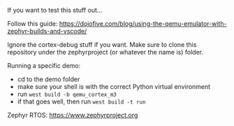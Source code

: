 If you want to test this stuff out...

Follow this guide: https://dojofive.com/blog/using-the-qemu-emulator-with-zephyr-builds-and-vscode/

Ignore the cortex-debug stuff if you want. 
Make sure to clone this repository under the zephyrproject (or whatever the name is) folder.

Running a specific demo:

- cd to the demo folder
- make sure your shell is with the correct Python virtual environment
- run `west build -b qemu_cortex_m3`
- if that goes well, then run `west build -t run`

Zephyr RTOS: https://www.zephyrproject.org
